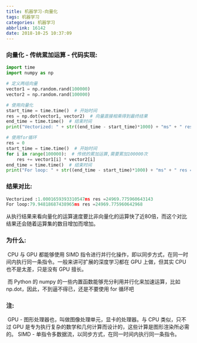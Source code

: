 ```yaml
---
title: 机器学习-向量化
tags: 机器学习
categories: 机器学习
abbrlink: 16142
date: 2018-10-25 10:37:09
---
```


### 向量化 - 传统累加运算 - 代码实现:

```python
import time
import numpy as np

# 定义两组向量
vector1 = np.random.rand(100000)
vector2 = np.random.rand(100000)

# 使用向量化
start_time = time.time()  # 开始时间
res = np.dot(vector1, vector2)  # 向量直接相乘得到最终结果
end_time = time.time()  # 结束时间
print("Vectorized: " + str((end_time - start_time)*1000) + "ms" + " res =" + str(res))

# 使用for循环
res = 0
start_time = time.time()  # 开始时间
for i in range(100000):  # 传统的累加运算,需要累加100000次
    res += vector1[i] * vector2[i]
end_time = time.time()  # 结束时间
print("For loop: " + str((end_time - start_time)*1000) + "ms" + " res =" + str(res))
```

<!-- more -->

### 结果对比:

```python
Vectorized :1.0001659393310547ms res =24969.775960643143
For loop:79.94818687438965ms res =24969.775960642968
```

​        从执行结果来看向量化的运算速度要比非向量化的运算快了近80倍，而这个对比结果还会随着运算集的数目增加而增加。

### 为什么:

​        CPU 与 GPU 都能够使用 SIMD 指令进行并行化操作，即以同步方式，在同一时间内执行同一条指令。一般来讲可扩展的深度学习都在 GPU 上做，但其实 CPU 也不是太差，只是没有 GPU 擅长。

​        而 Python 的 numpy 的一些内置函数能够充分利用并行化来加速运算，比如 np.dot，因此，不到逼不得已，还是不要使用 for 循环吧

### 注:

​        GPU - 图形处理器也，叫做图像处理单元，显卡的处理器。与 CPU 类似，只不过 GPU 是专为执行复杂的数学和几何计算而设计的，这些计算是图形渲染所必需的。
​        SIMD - 单指令多数据流，以同步方式，在同一时间内执行同一条指令。
